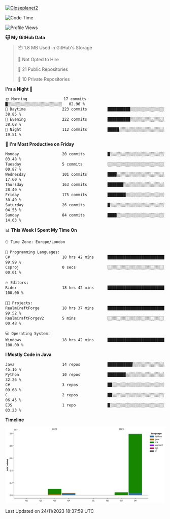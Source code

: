 [![Closeplanet2](https://github-readme-stats.vercel.app/api?username=Closeplanet2&show_icons=true&theme=tokyonight&count_private=true)]([https://github.com/Closeplanet2])

<!--START_SECTION:waka-->
![Code Time](http://img.shields.io/badge/Code%20Time-109%20hrs%2026%20mins-blue)

![Profile Views](http://img.shields.io/badge/Profile%20Views-12-blue)

**🐱 My GitHub Data** 

> 📦 1.8 MB Used in GitHub's Storage 
 > 
> 🚫 Not Opted to Hire
 > 
> 📜 21 Public Repositories 
 > 
> 🔑 10 Private Repositories 
 > 
**I'm a Night 🦉** 

```text
🌞 Morning                17 commits          █░░░░░░░░░░░░░░░░░░░░░░░░   02.96 % 
🌆 Daytime                223 commits         ██████████░░░░░░░░░░░░░░░   38.85 % 
🌃 Evening                222 commits         ██████████░░░░░░░░░░░░░░░   38.68 % 
🌙 Night                  112 commits         █████░░░░░░░░░░░░░░░░░░░░   19.51 % 
```
📅 **I'm Most Productive on Friday** 

```text
Monday                   20 commits          █░░░░░░░░░░░░░░░░░░░░░░░░   03.48 % 
Tuesday                  5 commits           ░░░░░░░░░░░░░░░░░░░░░░░░░   00.87 % 
Wednesday                101 commits         ████░░░░░░░░░░░░░░░░░░░░░   17.60 % 
Thursday                 163 commits         ███████░░░░░░░░░░░░░░░░░░   28.40 % 
Friday                   175 commits         ████████░░░░░░░░░░░░░░░░░   30.49 % 
Saturday                 26 commits          █░░░░░░░░░░░░░░░░░░░░░░░░   04.53 % 
Sunday                   84 commits          ████░░░░░░░░░░░░░░░░░░░░░   14.63 % 
```


📊 **This Week I Spent My Time On** 

```text
🕑︎ Time Zone: Europe/London

💬 Programming Languages: 
C#                       18 hrs 42 mins      █████████████████████████   99.99 % 
Csproj                   0 secs              ░░░░░░░░░░░░░░░░░░░░░░░░░   00.01 % 

🔥 Editors: 
Rider                    18 hrs 42 mins      █████████████████████████   100.00 % 

🐱‍💻 Projects: 
RealmCraftForge          18 hrs 37 mins      █████████████████████████   99.52 % 
RealmCraftForgeV2        5 mins              ░░░░░░░░░░░░░░░░░░░░░░░░░   00.48 % 

💻 Operating System: 
Windows                  18 hrs 42 mins      █████████████████████████   100.00 % 
```

**I Mostly Code in Java** 

```text
Java                     14 repos            ███████████░░░░░░░░░░░░░░   45.16 % 
Python                   10 repos            ████████░░░░░░░░░░░░░░░░░   32.26 % 
C#                       3 repos             ██░░░░░░░░░░░░░░░░░░░░░░░   09.68 % 
C                        2 repos             ██░░░░░░░░░░░░░░░░░░░░░░░   06.45 % 
EJS                      1 repo              █░░░░░░░░░░░░░░░░░░░░░░░░   03.23 % 
```



**Timeline**

![Lines of Code chart](https://raw.githubusercontent.com/Closeplanet2/Closeplanet2/main/assets/bar_graph.png)


 Last Updated on 24/11/2023 18:37:59 UTC
<!--END_SECTION:waka-->
